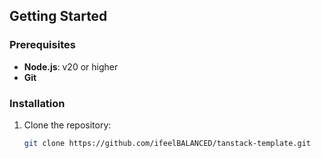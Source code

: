 ## Getting Started

### Prerequisites
- **Node.js**: v20 or higher
- **Git**

### Installation

1. Clone the repository:
   ```bash
   git clone https://github.com/ifeelBALANCED/tanstack-template.git
    ```
